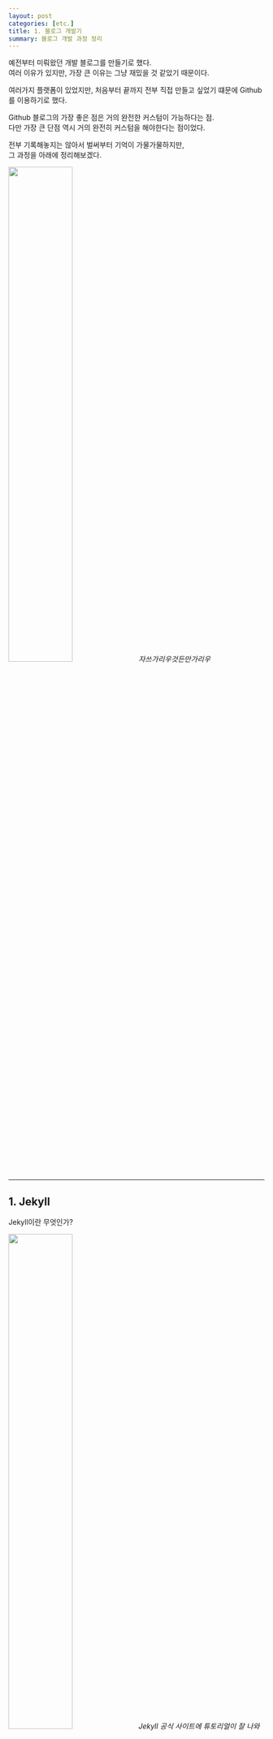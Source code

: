 ```yaml
---
layout: post
categories: [etc.]
title: 1. 블로그 개발기
summary: 블로그 개발 과정 정리
---
```


예전부터 미뤄왔던 개발 블로그를 만들기로 했다.<br>
여러 이유가 있지만, 가장 큰 이유는 그냥 재밌을 것 같았기 때문이다.<br>

여러가지 플랫폼이 있었지만, 처음부터 끝까지 전부 직접 만들고 싶었기 떄문에 Github를 이용하기로 했다.<br>

Github 블로그의 가장 좋은 점은 거의 완전한 커스텀이 가능하다는 점.<br>
다만 가장 큰 단점 역시 거의 완전히 커스텀을 해야한다는 점이었다.<br>

전부 기록해놓지는 않아서 벌써부터 기억이 가물가물하지만,<br>
그 과정을 아래에 정리해보겠다.<br>
<p class="post-image-wrapper">
    <img src="https://github.com/user-attachments/assets/6492d53e-91b0-4796-9515-335da35aa1a8" class="image" width="50%" height="50%">
    <em align="center" class="caption">자쓰가리우것든만가리우</em>
</p><br>


--- 

## 1. Jekyll
Jekyll이란 무엇인가?<br>
<p class="post-image-wrapper">
    <img src="https://github.com/user-attachments/assets/19eea137-445c-485e-ba5c-b949851a0aba" class="image" width="50%" height="50%">
    <em align="center" class="caption">Jekyll 공식 사이트에 튜토리얼이 잘 나와있다.</em>
</p><br>
Github Pages 공식 문서에 있는 내용이다.<br>
즉, Jekyll은 공식 사이트의 문구를 참고하자면 정적 사이트 생성기이고, Github Pages에서는 이 Jekyll을 이용해서 각자 사이트를 만들 수 있다.<br>
<br>
설치부터 꽤 난항을 겪었지만, 따로 기록을 해두지 않아서 설명할 내용이 많지 않다.<br>
여기서부터 헤맬 줄은 몰랐지만, 길을 잘 닦아 놓은 분들을 시행착오를 보고 따라하다보니 이것저것 해결되었다.<br>
다만 로컬 터미널이 zsh인지 bash인지에 따라 설정 명령어가 조금 차이가 있는 부분이 있었으니, 그 점만 주의하면 될 것 같다.<br>


정리하자면,<br>
1. 블로그용 Github Repository 생성<br>
2. 로컬에 Jekyll 설치 (왠만하면 Github Pages와 버전 일치시키기)<br>
3. 로컬에서 블로그를 열심히 만들기<br>
4. 만든 블로그를 Github에 push<br>

즉, 로컬에 본인 Github Pages 용 레포지토리와 동일한 환경을 만들어서 작업한 다음, Github에 올려주면 되는 것이다.<br>

작업 시에는 Jekyll의 기본적인 구조를 알아야 조작할 수 있는데,<br>
공식 사이트인 <https://jekyllrb.com/docs/> 를 참고했다.<br>

이 부분은 사실상 웹 프론트엔드 개발과 동일하다고 생각하면 되는데,<br>
해당 사이트에서 'Step By Step Tutorial'을 따라하다보면 대충 감이 잡힌다.<br>
<p class="post-image-wrapper">
    <img src="https://github.com/user-attachments/assets/737380ae-48c7-40dd-9a61-48271c4605ea" class="image" width="70%" height="70%">
    <em align="center" class="caption">Jekyll 공식 사이트 튜토리얼</em>
</p><br>


정확히는 렌더링 되는 부분이 _site 폴더 내에 파일들인 것 같지만,<br>
직접 내가 만지고 조작하는 부분은 그 외 _layouts, _includes, _data 등의 파일들이다.<br>
즉, root 폴더 안에 다른 _로 시작하는 폴더에서 html 파일들을 만들어주면 그거에 맞게 _site 폴더 내에서 렌더링할 파일을 생성해내는 방식인 것 같다.<br>

또 Liquid라는 Jekyll만의 문법을 사용해서 더 유연하게 개발할 수 있다.<br>
<p class="post-image-wrapper">
    <img src="https://github.com/user-attachments/assets/0062f47d-e571-4c68-a23a-f2678b8c3476" class="image" width="70%" height="70%">
</p><br>
이런식으로 코드를 짜주면,

<p class="post-image-wrapper">
    <img src="https://github.com/user-attachments/assets/0996488e-5cb7-4944-af0f-241c04f0fedf" class="image" width="70%" height="70%">
</p><br>
_site 안에 있는 html 파일에서는 위와 같이 태그들이 생성된다.<br>

이렇게 내가 하나씩 조작해보면서 _site 폴더 내에 파일들이 어떻게 변화하는지 보다보면 감이 잡힌다.<br>

물론 나는 현재 파일들의 체계를 만드는 데에 꽤 여러번 시행착오를 겪었다.<br>

---

## 2. 블로그 컨셉

놀랍지만 난 디자인을 꽤나 중요하게 생각한다.<br>
보통 Jekyll을 이용해서 블로그를 만드는 사람들은 잘 만들어진 테마를 가져다 이용하는 경우가 많았다.<br>
하지만 반골기질이 다분한 나는 그러고 싶지 않았다.<br>
<p class="post-image-wrapper">
    <img src="https://github.com/user-attachments/assets/9d392e40-93c7-49b9-9fab-3779eb4e14f1" class="image" width="50%" height="50%">
    <em align="center" class="caption">선천적인 습성인 것 같다.</em>
</p><br>

보통 'Chirpy'라는 테마를 많이들 이용하는 듯 했다.<br>
분명 잘 만든 테마이지만, 직접 만들고 싶었다.<br>
<p class="post-image-wrapper">
    <img src="https://github.com/user-attachments/assets/71944355-8c7f-4064-8db0-3d07fa21b96b" class="image" width="70%" height="70%">
    <em align="center" class="caption">Chirpy Theme</em>
</p><br>

순서가 좀 뒤죽박죽인데,<br>
사실 테마를 직접 만들기 위해서 Jekyll을 다루는 법을 익히기 시작했다.<br>

어찌됐던 Jekyll을 어느정도 다룰 줄 알게되면서 본격적인 블로그 디자인에 대해서 고민해보았고,<br>

첫 번째 블로그 컨셉은 '기억 궁전'으로 정했다.<br>
기억 궁전은 영국 드라마 셜록에서 처음 접했다.<br>
머리 속을 방이 있는 기억 저장소처럼 이용한다는 것인데, 실제로 있는 기억술이라고 한다.<br>
하지만 난 기억력이 좋지 않으니 블로그로라도 만들어보려한다.<br>
그래서 '기억 궁전'이라는 표현을 직역한 1차원적인 디자인으로 결정했다.<br>
<p class="post-image-wrapper">
    <img src="https://github.com/user-attachments/assets/bf3ab1b8-f08b-4043-97de-2114ef7e3f84" class="image" width="50%" height="50%">
    <em align="center" class="caption">나는 기억력이 좋지 않다.</em>
</p><br>


그래서 글의 카테고리를 나누고 그 카테고리를 마치 방처럼 접할 수 있도록 구성했다.<br>
여기서 제일 중요한 것이 가로로 스크롤되는 카테고리들이다.<br>
<p class="post-image-wrapper">
    <img src="https://github.com/user-attachments/assets/ae17057e-73e1-483c-a98c-aa9935ad16dc" class="image" width="50%" height="50%">
    <em align="center" class="caption">초기 카테고리 스크롤</em>
</p><br>

초기 디자인이다.<br>
카테고리를 열람할 수 있는 버튼은 여백이 많은 사각형의 모양으로 구성했다.<br>
보편적으로 많이쓰이는 사이드바 디자인을 탈피하고 싶은게 가장 큰 이유였지만,<br>
각 카테고리마다 물리적인 공간을 가지는 복도와 방을 연상시키는 것이 목적이었다.<br>


여기서 좀 더 디자인을 flat하게 바꿔준 결과가 지금의 디자인이다.<br>
<p class="post-image-wrapper">
    <img src="https://github.com/user-attachments/assets/c45cf3e0-35ff-4d8d-8381-d2db509ce960" class="image" width="50%" height="50%">
    <em align="center" class="caption">완성된 카테고리 스크롤</em>
</p><br>

색은 왜 초록색일까?<br>
그건 주인장인 내 맘이다.<br>
좋아하는 앨범의 색상 조합을 따라해봤다.<br>
(이것과 별개로 다크모드는 추후 만들어 볼 예정이다.)<br>
<p class="post-image-wrapper">
    <img src="https://github.com/user-attachments/assets/91f1c086-9ff2-4946-958d-b87a3fa5d386" class="image" width="50%" height="50%">
    <em align="center" class="caption">Frank Ocean "Blonde" (2016)</em>
</p><br>

---

## 3. 부가 기능 추가

먼저 조회수, 댓글 등의 기능을 넣고자 했는데,<br>
각각 Hits와 giscus를 이용하면 된다고 한다.<br>
조회수 기능인 Hits는 디자인이 맘에 들지 않아서 이것저것 만져보다가 포기했다.<br>
아직까지 내 입맛대로 디자인을 바꾸는 법을 알지 못했다.<br>
<p class="post-image-wrapper">
    <img src="https://github.com/user-attachments/assets/80ba5dff-47ce-486b-93fd-03b2989414f6" class="image">
    <em align="center" class="caption">Hits 방문자 수 표시 예시</em>
</p><br>


그래서 댓글 기능만 giscus를 통해서 만들었다.<br>
각 포스트 페이지마다 개별적으로 댓글을 달 수 있어야 하고, default 페이지인 Home에서도 방명록처럼 남길 수 있도록 했다.<br>
역시나 방법은 giscus를 사용한 다른 사람들의 후기를 잘 참고했다.<br>


github repository 내에 Discussion을 활성화 시켜준 후, https://giscus.app/ko 에서 설정하고 script 태그를 복사해서 넣어주면 된다.<br>
그리고 `_config.yaml`에 내용을 잘 적어주면 되는데, 아래와 같이 만들어진 script 태그의 내용을 적으면된다.<br>
나는 해당 기능을 위해 Comments라는 별도의 Discussion 카테고리를 만들어주었다.<br>
```yaml
comments:
  active: 'giscus' # The global switch for posts comments, e.g., 'disqus'.  Keep it empty means disable
  # Giscus options › https://giscus.app
  giscus:
    repo: "(data-repo)" # <gh-username>/<repo>
    repo_id: "(data-repo-id)"
    category: "(data-category)"
    category_id: "(data-category-id)"
    mapping: # optional, default to 'pathname'
    input_position: # optional, default to 'bottom'
    lang: # optional, default to the value of `site.lang`
    reactions_enabled: # optional, default to the value of `1`
```
그리고 나서 댓글을 추가하고 싶은 모든 페이지에 복사한 script 태그만 붙여넣어주면 아래와 같이 댓글을 달 수 있다.<br>
<p class="post-image-wrapper">
    <img src="https://github.com/user-attachments/assets/d6b72a73-0ac2-4da6-9908-1e08e3ec8eee" class="image" width="70%" height="70%">
    <em align="center" class="caption">giscus 댓글 예시</em>
</p><br>

이로써 기본적인 블로그의 구실은 갖추게 되었으나, 사이드바가 없어 불편하다고 느껴졌다.<br>
남들과 다른 방식으로 만들겠다고 다짐했지만, 많은 사람들이 하는 것에는 이유가 있는 법.<br>
사이드바를 만들고 나니 굉장히 만족스러웠다.<br>
상세 디자인은 아직 미완성이지만, 기능상 문제 없으니 디자인 아이디어가 떠오를 떄까지는 추가 수정을 보류하려 한다.<br>
<p class="post-image-wrapper">
    <img src="https://github.com/user-attachments/assets/e2167cc0-ce71-47c0-b593-56b7b936207f" class="image" width="30%" height="30%">
    <em align="center" class="caption">각종 버튼과 사이드바</em>
</p><br>

누르면 부드럽게 좌측에서 슬라이드 되어 나오는 기본적인 디자인을 추구했다.<br>
다만 사이드바가 열리지 않은 상태에서도 열린 것과 같은 공간을 차지하고 있어서 뒷 부분이 클릭이 되지 않았다.<br>
<p class="post-image-wrapper">
    <img src="https://github.com/user-attachments/assets/622d3ab8-fcc0-4026-9b7e-7583e3fdd8ae" class="image" width="30%" height="30%">
    <em align="center" class="caption">열리지 않았음에도 공간을 차지하고 있다.</em>
</p><br>

z-index 순서를 조작해주면 쉽게 고칠 수 있을 것 같았다.<br>
JS를 이용해서 열렸을 때 z-index를 99, 닫혔을 떄 z-index를 -99로 바꾸어 준 다음,<br>
뒷 부분에 해당하는 것들의 z-index를 -99~99 사이 임의의 값으로 설정해주었다.<br>
그랬더니 문제가 해결되었다.<br>

---

## 3. 마치며

이 블로그를 만들기 위해서 github username도 바꾸고 인스타그램 계정도 새로 만들었다.<br>
단순히 통일감 있는 아이디를 사용하기 위함이다.<br>

여튼 아직 미흡하지만 그럴 듯한 블로그의 모습은 갖추기 시작한 것 같으니 글을 열심히 써보겠다.<br>
아좌좌화이팅<br>